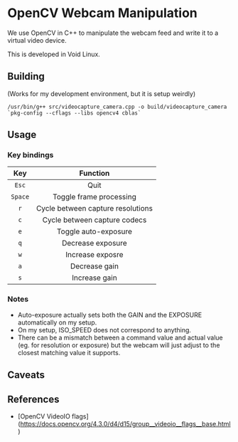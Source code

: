 # OpenCV Webcam Manipulation
We use OpenCV in C++ to manipulate the webcam feed and write it to a virtual
video device.

This is developed in Void Linux.

## Building
(Works for my development environment, but it is setup weirdly)

```shell
/usr/bin/g++ src/videocapture_camera.cpp -o build/videocapture_camera `pkg-config --cflags --libs opencv4 cblas`
```

## Usage

### Key bindings
| Key        | Function |
|:-------------:|:-------------:|
| `Esc`      |  Quit |
| `Space`    |  Toggle frame processing |
| `r` | Cycle between capture resolutions |
| `c` | Cycle between capture codecs |
| `e` | Toggle auto-exposure |
| `q` | Decrease exposure |
| `w` | Increase exposre |
| `a` | Decrease gain |
| `s` | Increase gain |

### Notes
* Auto-exposure actually sets both the GAIN and the EXPOSURE automatically on
  my setup.
* On my setup, ISO\_SPEED does not correspond to anything.
* There can be a mismatch between a command value and actual value (eg. for
  resolution or exposure) but the webcam will just adjust to the closest
  matching value it supports.

## Caveats

## References
* [OpenCV VideoIO flags] (https://docs.opencv.org/4.3.0/d4/d15/group__videoio__flags__base.html)
